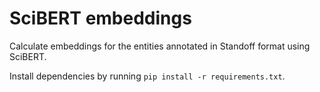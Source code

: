 # SciBERT embeddings

Calculate embeddings for the entities annotated in Standoff format using SciBERT.

Install dependencies by running `pip install -r requirements.txt`.
